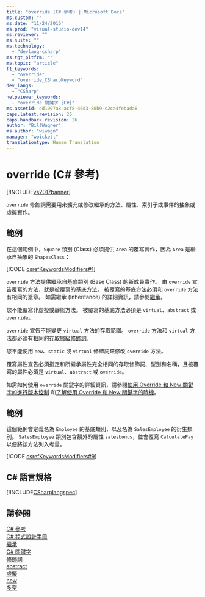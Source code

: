 ```yaml
---
title: "override (C# 參考) | Microsoft Docs"
ms.custom: ""
ms.date: "11/24/2016"
ms.prod: "visual-studio-dev14"
ms.reviewer: ""
ms.suite: ""
ms.technology: 
  - "devlang-csharp"
ms.tgt_pltfrm: ""
ms.topic: "article"
f1_keywords: 
  - "override"
  - "override_CSharpKeyword"
dev_langs: 
  - "CSharp"
helpviewer_keywords: 
  - "override 關鍵字 [C#]"
ms.assetid: dd1907a8-acf8-46d3-80b9-c2ca4febada8
caps.latest.revision: 26
caps.handback.revision: 26
author: "BillWagner"
ms.author: "wiwagn"
manager: "wpickett"
translationtype: Human Translation
---
```

# override (C# 參考)
[!INCLUDE[vs2017banner](../../../csharp/includes/vs2017banner.md)]

`override` 修飾詞需要用來擴充或修改繼承的方法、屬性、索引子或事件的抽象或虛擬實作。  
  
## 範例  
 在這個範例中，`Square` 類別 \(Class\) 必須提供 `Area` 的覆寫實作，因為 `Area` 是繼承自抽象的 `ShapesClass`：  
  
 [!CODE [csrefKeywordsModifiers#1](../CodeSnippet/VS_Snippets_VBCSharp/csrefKeywordsModifiers#1)]  
  
 `override` 方法提供繼承自基底類別 \(Base Class\) 的新成員實作。  由 `override` 宣告覆寫的方法，就是被覆寫的基底方法。  被覆寫的基底方法必須和 `override` 方法有相同的簽章。  如需繼承 \(Inheritance\) 的詳細資訊，請參閱[繼承](../../../csharp/programming-guide/classes-and-structs/inheritance.md)。  
  
 您不能覆寫非虛擬或靜態方法。  被覆寫的基底方法必須是 `virtual`、`abstract` 或 `override`。  
  
 `override` 宣告不能變更 `virtual` 方法的存取範圍。  `override` 方法和 `virtual` 方法都必須有相同的[存取層級修飾詞](../../../csharp/language-reference/keywords/access-modifiers.md)。  
  
 您不能使用 `new`、`static` 或 `virtual` 修飾詞來修改 `override` 方法。  
  
 覆寫屬性宣告必須指定和所繼承屬性完全相同的存取修飾詞、型別和名稱，且被覆寫的屬性必須是 `virtual`、`abstract` 或 `override`。  
  
 如需如何使用 `override` 關鍵字的詳細資訊，請參閱[使用 Override 和 New 關鍵字的進行版本控制](../../../csharp/programming-guide/classes-and-structs/versioning-with-the-override-and-new-keywords.md) 和[了解使用 Override 和 New 關鍵字的時機](../../../csharp/programming-guide/classes-and-structs/knowing-when-to-use-override-and-new-keywords.md)。  
  
## 範例  
 這個範例會定義名為 `Employee` 的基底類別，以及名為 `SalesEmployee` 的衍生類別。  `SalesEmployee` 類別包含額外的屬性 `salesbonus`，並會覆寫 `CalculatePay` 以便將該方法列入考量。  
  
 [!CODE [csrefKeywordsModifiers#9](../CodeSnippet/VS_Snippets_VBCSharp/csrefKeywordsModifiers#9)]  
  
## C\# 語言規格  
 [!INCLUDE[CSharplangspec](../../../csharp/language-reference/keywords/includes/csharplangspec_md.md)]  
  
## 請參閱  
 [C\# 參考](../../../csharp/language-reference/index.md)   
 [C\# 程式設計手冊](../../../csharp/programming-guide/index.md)   
 [繼承](../../../csharp/programming-guide/classes-and-structs/inheritance.md)   
 [C\# 關鍵字](../../../csharp/language-reference/keywords/index.md)   
 [修飾詞](../../../csharp/language-reference/keywords/modifiers.md)   
 [abstract](../../../csharp/language-reference/keywords/abstract.md)   
 [虛擬](../../../csharp/language-reference/keywords/virtual.md)   
 [new](../../../csharp/language-reference/keywords/new.md)   
 [多型](../../../csharp/programming-guide/classes-and-structs/polymorphism.md)